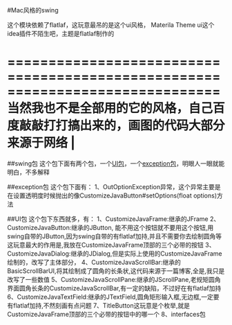 #Mac风格的swing

这个模块依赖了flatlaf，这玩意最吊的是这个ui风格，
Materila Theme ui这个idea插件不陌生吧，主题是flatlaf制作的

==============================================================================
当然我也不是全部用的它的风格，自己百度敲敲打打搞出来的，画图的代码大部分来源于网络 |
==============================================================================

##swing包
这个包下面有两个包，一个<a href="#ui">UI包</a>，一个<a href="#exception">exception包</a>，明眼人一眼就能明白，不多解释


##<a id="exception">exception包</a>
这个包下面有：
            1、OutOptionException异常，这个异常主要是在设置透明度时候抛出的像CustomizeJavaButton#setOptions(float options)方法
            
            

##<a id="ui">UI包</a>
这个包下东西就多，有：
             1、CustomizeJavaFrame:继承的JFrame
             2、CustomizeJavaButton:继承的JButton,
                能不用这个按钮就不要用这个按钮,用swing自带的JButton,因为swing自带的有flatlaf加持,并且不需要你去绘制圆角等
                这玩意最大的作用是,我放在CustomizeJavaFrame顶部的三个必带的按钮
             3、CustomizeJavaDialog:继承的JDialog,但是实际上使用的CustomizeJavaFrame绘制的，改写了主体部分，
             4、CustomizeJavaScrollBar:继承的BasicScrollBarUI,将其绘制成了圆角的长条状,这代码来源于一篇博客,全是,我只是改写了一些数值
             5、CustomizeJavaScrollPane:继承的JScrollPane,老规矩圆角界面圆角长条的CustomizeJavaScrollBar,有一定的缺陷，不过好在有flatlaf加持
             6、CustomizeJavaTextField:继承的JTextField,圆角矩形输入框,无边框,一定要有flatlaf加持,不然刻画有点问题
             7、TitleButton这玩意是个枚举,就是CustomizeJavaFrame顶部的三个必带的按钮中的哪一个
             8、interfaces包
